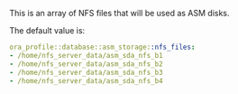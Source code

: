 This is an array of NFS files that will be used as ASM disks.

The default value is:

```yaml
ora_profile::database::asm_storage::nfs_files:
- /home/nfs_server_data/asm_sda_nfs_b1
- /home/nfs_server_data/asm_sda_nfs_b2
- /home/nfs_server_data/asm_sda_nfs_b3
- /home/nfs_server_data/asm_sda_nfs_b4
```
